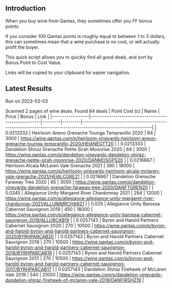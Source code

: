 ## Introduction

When you buy wine from Qantas, they sometimes offer you FF bonus points. 

If you consider 100 Qantas points is roughly equal to between 1 to 3 dollars, this can sometimes mean that a wine purchase is no cost, or will actually profit the buyer.

This quick script allows you to quickly find all good deals, and sort by Bonus Point to Cost Value.

Links will be copied to your clipboard for easier navigation.

## Latest Results

Run on 2023-02-03

Scanned 2 pages of wine deals.
Found 64 deals
|   Point Cost (c) | Name                                                 |   Price |   Bonus | Link                                                                                                           |
|------------------|------------------------------------------------------|---------|---------|----------------------------------------------------------------------------------------------------------------|
|        0.0213333 | Heirloom Anevo Grenache Touriga Tempranillo 2020     |      64 |    3000 | https://wine.qantas.com/p/heirloom-vineyards-heirloom-anevo-grenache-touriga-tempranillo-2020/HEIANEGTT20      |
|        0.0213333 | Dandelion Shiraz Grenache Petite Sirah Moonrise 2020 |      64 |    3000 | https://wine.qantas.com/p/dandelion-vineyards-dandelion-shiraz-grenache-petite-sirah-moonrise-2020/DANMOSGPS20 |
|        0.0216667 | Heirloom Alcala McLaren Vale Grenache 2021           |     390 |   18000 | https://wine.qantas.com/p/heirloom-vineyards-heirloom-alcala-mclaren-vale-grenache-2021/HEIALCGRE21            |
|        0.0216667 | Dandelion Grenache Faraway Tree 2020                 |      65 |    3000 | https://wine.qantas.com/p/dandelion-vineyards-dandelion-grenache-faraway-tree-2020/DANFTGREN20                 |
|        0.0245    | Allegiance Unity Margaret River Chardonnay 2021      |     294 |   12000 | https://wine.qantas.com/p/allegiance-allegiance-unity-margaret-river-chardonnay-2021/ALLUNIMRCHAR21            |
|        0.025     | Allegiance Unity Barossa Cabernet Sauvignon 2019     |     450 |   18000 | https://wine.qantas.com/p/allegiance-allegiance-unity-barossa-cabernet-sauvignon-2019/ALLUBCAB19               |
|        0.0257143 | Byron and Harold Partners Cabernet Sauvignon 2020    |     270 |   10500 | https://wine.qantas.com/p/byron-and-harold-byron-and-harold-partners-cabernet-sauvignon-2020/BYRHPARCAB20      |
|        0.0257143 | Byron and Harold Partners Cabernet Sauvignon 2018    |     270 |   10500 | https://wine.qantas.com/p/byron-and-harold-byron-and-harold-partners-cabernet-sauvignon-2018/BYRHPARCAB18      |
|        0.0257143 | Byron and Harold Partners Cabernet Sauvignon 2017    |     270 |   10500 | https://wine.qantas.com/p/byron-and-harold-byron-and-harold-partners-cabernet-sauvignon-2017/BYRHPARCAB17      |
|        0.0257143 | Dandelion Shiraz Firehawk of McLaren Vale 2019       |     540 |   21000 | https://wine.qantas.com/p/dandelion-vineyards-dandelion-shiraz-firehawk-of-mclaren-vale-2019/DANFIRSHZ19       |


